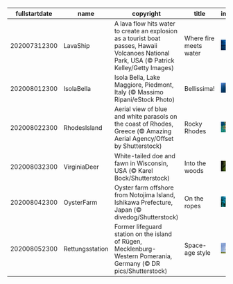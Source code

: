 |fullstartdate|name|copyright|title|image|
|--|--|--|--|--|
202007312300|LavaShip|A lava flow hits water to create an explosion as a tourist boat passes, Hawaii Volcanoes National Park, USA  (© Patrick Kelley/Getty Images)|Where fire meets water|![](/en-GB/2020/08/202007312300LavaShip.jpg)|
202008012300|IsolaBella|Isola Bella, Lake Maggiore, Piedmont, Italy (© Massimo Ripani/eStock Photo)|Bellissima!|![](/en-GB/2020/08/202008012300IsolaBella.jpg)|
202008022300|RhodesIsland|Aerial view of blue and white parasols on the coast of Rhodes, Greece (© Amazing Aerial Agency/Offset by Shutterstock)|Rocky Rhodes|![](/en-GB/2020/08/202008022300RhodesIsland.jpg)|
202008032300|VirginiaDeer|White-tailed doe and fawn in Wisconsin, USA (© Karel Bock/Shutterstock)|Into the woods|![](/en-GB/2020/08/202008032300VirginiaDeer.jpg)|
202008042300|OysterFarm|Oyster farm offshore from Notojima Island, Ishikawa Prefecture, Japan (© divedog/Shutterstock)|On the ropes|![](/en-GB/2020/08/202008042300OysterFarm.jpg)|
202008052300|Rettungsstation|Former lifeguard station on the island of Rügen, Mecklenburg-Western Pomerania, Germany (© DR pics/Shutterstock)|Space-age style|![](/en-GB/2020/08/202008052300Rettungsstation.jpg)|
